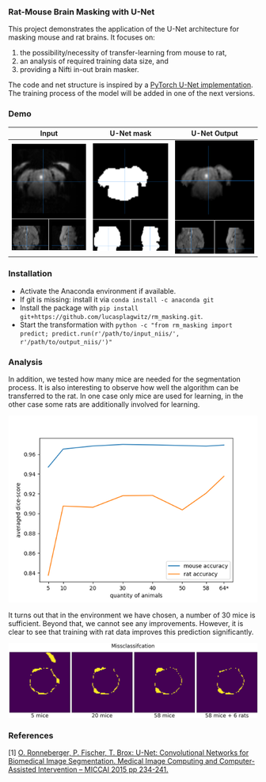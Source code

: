 ### Rat-Mouse Brain Masking with U-Net

This project demonstrates the application of the U-Net architecture for masking mouse and rat brains. 
It focuses on:
1. the possibility/necessity of transfer-learning from mouse to rat,
2. an analysis of required training data size, and
3. providing a Nifti in-out brain masker.

The code and net structure is inspired by a [PyTorch U-Net implementation](https://github.com/milesial/Pytorch-UNet).
The training process of the model will be added in one of the next versions.

### Demo

| Input | U-Net mask | U-Net Output |
|-------|------------|--------------|
| <img src="./demo/input.png"/>| <img src="./demo/mask.png"/> |   <img src="./demo/output.png"/>

### Installation

- Activate the Anaconda environment if available. 
- If git is missing: install it via ```conda install -c anaconda git```
- Install the package with ```pip install git+https://github.com/lucasplagwitz/rm_masking.git```.
- Start the transformation with ```python -c "from rm_masking import predict; predict.run(r'/path/to/input_niis/', r'/path/to/output_niis/')"```

### Analysis

In addition, we tested how many mice are needed for the segmentation process. 
It is also interesting to observe how well the algorithm can be transferred to the rat. 
In one case only mice are used for learning, in the other case some rats are additionally involved for learning.

<p align="center">
    <img src="./demo/pixel_accuracy.png"/>
</p>
It turns out that in the environment we have chosen, 
a number of 30 mice is sufficient. Beyond that, 
we cannot see any improvements. However, it is clear 
to see that training with rat data improves this prediction significantly.

<p align="center">
    <img src="./demo/missclassification.png"/>
</p>

### References
[1] [O. Ronneberger, P. Fischer, T. Brox: U-Net: Convolutional Networks for Biomedical Image Segmentation. 
Medical Image Computing and Computer-Assisted Intervention – MICCAI 2015 pp 234-241.](https://link.springer.com/chapter/10.1007/978-3-319-24574-4_28)